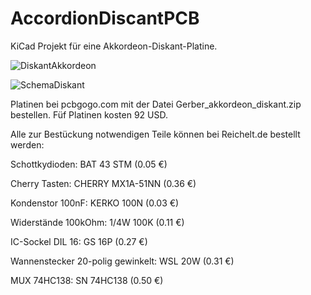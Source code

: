 # AccordionDiscantPCB

KiCad Projekt für eine Akkordeon-Diskant-Platine.

![DiskantAkkordeon](https://github.com/user-attachments/assets/8fb979e7-eeec-4a2f-9b04-81471dc87469)

![SchemaDiskant](https://github.com/user-attachments/assets/f259d7c9-6f51-415d-9f7d-240a0a0ce931)

Platinen bei pcbgogo.com mit der Datei Gerber_akkordeon_diskant.zip bestellen. Füf Platinen kosten 92 USD.

Alle zur Bestückung notwendigen Teile können bei Reichelt.de bestellt werden:

Schottkydioden: BAT 43 STM (0.05 €)

Cherry Tasten: CHERRY MX1A-51NN (0.36 €)

Kondenstor 100nF: KERKO 100N (0.03 €)

Widerstände 100kOhm: 1/4W 100K (0.11 €)

IC-Sockel DIL 16: GS 16P (0.27 €)
 
Wannenstecker 20-polig gewinkelt:  WSL 20W (0.31 €)

MUX 74HC138: SN 74HC138 (0.50 €)
